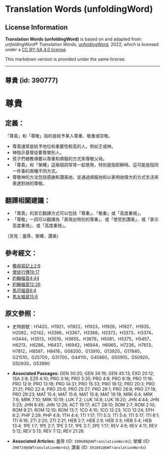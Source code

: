 # Translation Words (unfoldingWord)

## License Information

**Translation Words (unfoldingWord)** is based on and adapted from: _unfoldingWord® Translation Words_, [unfoldingWord](https://unfoldingword.org/utw), 2022, which is licensed under a [CC BY-SA 4.0 license](https://creativecommons.org/licenses/by-sa/4.0/legalcode.en).

This markdown version is provided under the same license.



--------------------------------

## 尊貴 (id: 390777)

尊貴
==

定義：
---

「尊貴」和「尊敬」指的是給予某人尊重、敬重或崇敬。

* 尊貴通常是給予地位和重要性較高的人，例如王或神。
* 神指示基督徒要尊榮別人。
* 孩子們被教導要以尊重和順服的方式來尊敬父母。
* 「尊貴」和「榮耀」這兩個詞常常一起使用，特別是指耶穌時。這可能是指同一件事的兩種不同方式。
* 尊敬神的方法包括感謝和讚美祂，並通過順服祂和以表明祂偉大的方式生活來表達對祂的尊敬。

翻譯相關建議：
-------

* 「尊貴」的其它翻譯方式可以包括「尊重」、「敬重」或「高度重視」。
* 「尊敬」一詞可以翻譯為「表現出特別的尊重」、或「使受到讚美」、或「表示高度重視」、或「高度重視」。

（另見：羞辱，榮耀，讚美）

參考經文：
-----

* [撒母耳記上2:8](https://ref.ly/1Sam2:8)
* [使徒行傳19:17](https://ref.ly/Acts19:17)
* [約翰福音4:44](https://ref.ly/John4:44)
* [約翰福音12:26](https://ref.ly/John12:26)
* [馬可福音6:4](https://ref.ly/Mark6:4)
* [馬太福音15:6](https://ref.ly/Matt15:6)

原文參照：
-----

* 史特朗號：H1420，H1921，H1922，H1923，H1926，H1927，H1935，H2082，H2142，H3366，H3367，H3368，H3372，H3373，H3374，H3444，H3513，H3519，H3655，H3678，H5081，H5375，H5457，H6213，H6286，H6437，H6942，H6944，H6965，H7236，H7613，H7812，H8597，H8416，G08200，G13910，G13920，G17840，G21510，G25700，G31700，G44110，G45860，G50910，G50920，G50930，G53990

* **Associated Passages:** GEN 30:20; GEN 34:19; GEN 45:13; EXO 20:12; 1SA 2:8; EZR 4:10; PRO 3:16; PRO 3:35; PRO 4:8; PRO 8:18; PRO 11:16; PRO 12:9; PRO 13:18; PRO 14:31; PRO 15:33; PRO 18:12; PRO 20:3; PRO 21:21; PRO 22:4; PRO 25:6; PRO 25:27; PRO 26:1; PRO 26:8; PRO 27:18; PRO 29:23; MAT 15:4; MAT 15:6; MAT 15:8; MAT 19:19; MRK 6:4; MRK 7:6; MRK 7:10; MRK 10:19; LUK 7:2; LUK 14:8; LUK 18:20; JHN 4:44; JHN 5:23; JHN 8:49; JHN 12:26; ACT 19:17; ACT 28:10; ROM 2:7; ROM 2:10; ROM 9:21; ROM 12:10; ROM 13:7; 1CO 4:10; 1CO 12:23; 1CO 12:24; EPH 6:2; PHP 2:29; PHP 4:8; 1TH 4:4; 1TI 1:17; 1TI 5:3; 1TI 5:4; 1TI 5:17; 1TI 6:1; 1TI 6:16; 2TI 2:20; 2TI 2:21; HEB 2:7; HEB 2:9; HEB 3:3; HEB 5:4; HEB 13:4; 1PE 1:7; 1PE 2:7; 1PE 2:17; 1PE 3:7; 2PE 1:17; REV 4:9; REV 4:11; REV 5:12; REV 5:13; REV 7:12; REV 21:26
* **Associated Articles:** 羞辱 (ID: `390609@UWTranslationWords`); 榮耀 (ID: `390719@UWTranslationWords`); 讚美 (ID: `391041@UWTranslationWords`)

